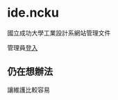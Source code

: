 # ide.ncku
國立成功大學工業設計系網站管理文件

管理員[登入](http://bgc004.web.ncku.edu.tw/admin/main.php)

## 仍在想辦法

讓維護比較容易